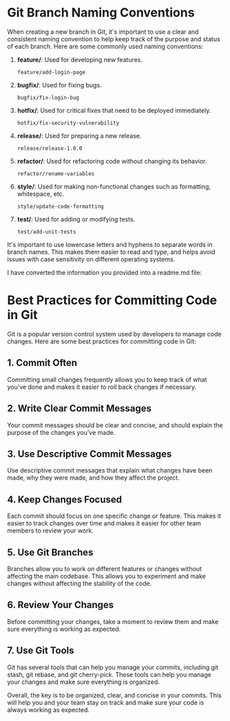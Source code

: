 # Git Branch Naming Conventions

When creating a new branch in Git, it's important to use a clear and consistent naming convention to help keep track of the purpose and status of each branch. Here are some commonly used naming conventions:

1. **feature/**: Used for developing new features.
   ```
   feature/add-login-page
   ```

2. **bugfix/**: Used for fixing bugs.
   ```
   bugfix/fix-login-bug
   ```

3. **hotfix/**: Used for critical fixes that need to be deployed immediately.
   ```
   hotfix/fix-security-vulnerability
   ```

4. **release/**: Used for preparing a new release.
   ```
   release/release-1.0.0
   ```

5. **refactor/**: Used for refactoring code without changing its behavior.
   ```
   refactor/rename-variables
   ```

6. **style/**: Used for making non-functional changes such as formatting, whitespace, etc.
   ```
   style/update-code-formatting
   ```

7. **test/**: Used for adding or modifying tests.
   ```
   test/add-unit-tests
   ```

It's important to use lowercase letters and hyphens to separate words in branch names. This makes them easier to read and type, and helps avoid issues with case sensitivity on different operating systems.


I have converted the information you provided into a readme.md file:

# Best Practices for Committing Code in Git

Git is a popular version control system used by developers to manage code changes. Here are some best practices for committing code in Git:

## 1. Commit Often

Committing small changes frequently allows you to keep track of what you’ve done and makes it easier to roll back changes if necessary.

## 2. Write Clear Commit Messages

Your commit messages should be clear and concise, and should explain the purpose of the changes you’ve made.

## 3. Use Descriptive Commit Messages

Use descriptive commit messages that explain what changes have been made, why they were made, and how they affect the project.

## 4. Keep Changes Focused

Each commit should focus on one specific change or feature. This makes it easier to track changes over time and makes it easier for other team members to review your work.

## 5. Use Git Branches

Branches allow you to work on different features or changes without affecting the main codebase. This allows you to experiment and make changes without affecting the stability of the code.

## 6. Review Your Changes

Before committing your changes, take a moment to review them and make sure everything is working as expected.

## 7. Use Git Tools

Git has several tools that can help you manage your commits, including git stash, git rebase, and git cherry-pick. These tools can help you manage your changes and make sure everything is organized.

Overall, the key is to be organized, clear, and concise in your commits. This will help you and your team stay on track and make sure your code is always working as expected.

